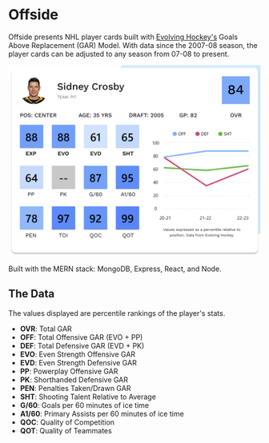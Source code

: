 # Offside

Offside presents NHL player cards built with [Evolving Hockey's](https://evolving-hockey.com/) Goals Above Replacement (GAR) Model. With data since the 2007-08 season, the player cards can be adjusted to any season from 07-08 to present.

![Sample Card](./frontend/public/card.png)

Built with the MERN stack: MongoDB, Express, React, and Node.

## The Data

The values displayed are percentile rankings of the player's stats.

- **OVR**: Total GAR
- **OFF**: Total Offensive GAR (EVO + PP)
- **DEF**: Total Defensive GAR (EVD + PK)
- **EVO**: Even Strength Offensive GAR
- **EVD**: Even Strength Defensive GAR
- **PP**: Powerplay Offensive GAR
- **PK**: Shorthanded Defensive GAR
- **PEN**: Penalties Taken/Drawn GAR
- **SHT**: Shooting Talent Relative to Average
- **G/60**: Goals per 60 minutes of ice time
- **A1/60**: Primary Assists per 60 minutes of ice time
- **QOC**: Quality of Competition
- **QOT**: Quality of Teammates